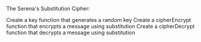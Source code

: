 The Serena's Substitution Cipher:

Create a key function that generates a random key
Create a cipherEncrypt function that encrypts a message using substitution
Create a cipherDecrypt function that decrypts a message using substitution